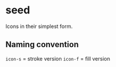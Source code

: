 # seed

Icons in their simplest form.

## Naming convention

`icon-s` = stroke version
`icon-f` = fill version

